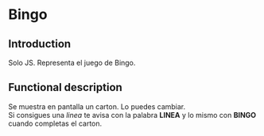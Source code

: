 # Bingo

## Introduction

Solo JS. Representa el juego de Bingo.

## Functional description

Se muestra en pantalla un carton. Lo puedes cambiar.<br>
Si consigues una *linea* te avisa con la palabra **LINEA** y lo mismo con **BINGO** cuando completas el carton.
